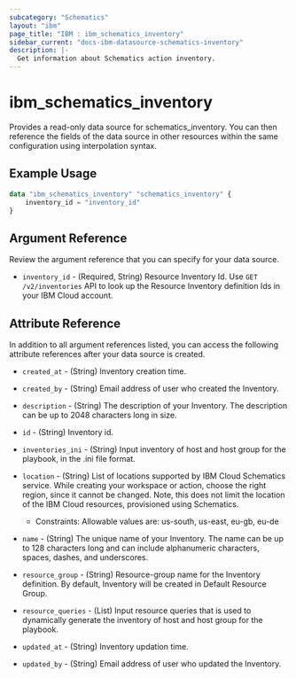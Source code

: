 ```yaml
---
subcategory: "Schematics"
layout: "ibm"
page_title: "IBM : ibm_schematics_inventory"
sidebar_current: "docs-ibm-datasource-schematics-inventory"
description: |-
  Get information about Schematics action inventory.
---
```


# ibm_schematics_inventory

Provides a read-only data source for schematics_inventory. You can then reference the fields of the data source in other resources within the same configuration using interpolation syntax.

## Example Usage

```terraform
data "ibm_schematics_inventory" "schematics_inventory" {
	inventory_id = "inventory_id"
}
```

## Argument Reference

Review the argument reference that you can specify for your data source.

* `inventory_id` - (Required, String) Resource Inventory Id.  Use `GET /v2/inventories` API to look up the Resource Inventory definition Ids  in your IBM Cloud account.

## Attribute Reference

In addition to all argument references listed, you can access the following attribute references after your data source is created.

* `created_at` - (String) Inventory creation time.

* `created_by` - (String) Email address of user who created the Inventory.

* `description` - (String) The description of your Inventory.  The description can be up to 2048 characters long in size.

* `id` - (String) Inventory id.

* `inventories_ini` - (String) Input inventory of host and host group for the playbook,  in the .ini file format.

* `location` - (String) List of locations supported by IBM Cloud Schematics service.  While creating your workspace or action, choose the right region, since it cannot be changed.  Note, this does not limit the location of the IBM Cloud resources, provisioned using Schematics.
  * Constraints: Allowable values are: us-south, us-east, eu-gb, eu-de

* `name` - (String) The unique name of your Inventory.  The name can be up to 128 characters long and can include alphanumeric  characters, spaces, dashes, and underscores.

* `resource_group` - (String) Resource-group name for the Inventory definition.  By default, Inventory will be created in Default Resource Group.

* `resource_queries` - (List) Input resource queries that is used to dynamically generate  the inventory of host and host group for the playbook.

* `updated_at` - (String) Inventory updation time.

* `updated_by` - (String) Email address of user who updated the Inventory.

